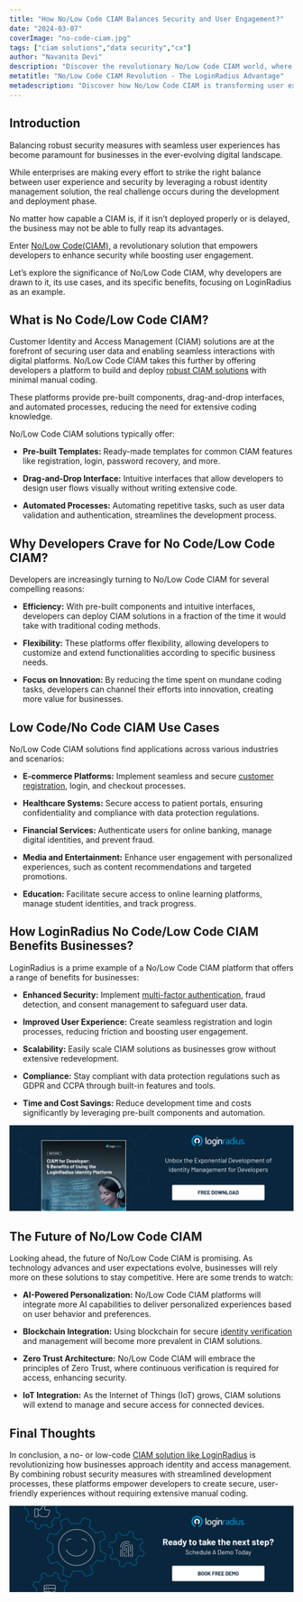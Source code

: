```yaml
---
title: "How No/Low Code CIAM Balances Security and User Engagement?"
date: "2024-03-07"
coverImage: "no-code-ciam.jpg"
tags: ["ciam solutions","data security","cx"]
author: "Navanita Devi"
description: "Discover the revolutionary No/Low Code CIAM world, where robust security meets seamless user engagement. Learn why developers are turning to this solution, explore real-world use cases, and see how LoginRadius is leading the way in transforming digital identity management."
metatitle: "No/Low Code CIAM Revolution - The LoginRadius Advantage"
metadescription: "Discover how No/Low Code CIAM is transforming user experiences and security for businesses. Explore the benefits, use cases, and advantages of LoginRadius CIAM."
---
```


## Introduction 

Balancing robust security measures with seamless user experiences has become paramount for businesses in the ever-evolving digital landscape.

While enterprises are making every effort to strike the right balance between user experience and security by leveraging a robust identity management solution, the real challenge occurs during the development and deployment phase. 

No matter how capable a CIAM is, if it isn’t deployed properly or is delayed, the business may not be able to fully reap its advantages. 

Enter [No/Low Code(CIAM),](https://www.loginradius.com/) a revolutionary solution that empowers developers to enhance security while boosting user engagement. 

Let’s explore the significance of No/Low Code CIAM, why developers are drawn to it, its use cases, and its specific benefits, focusing on LoginRadius as an example.

## What is No Code/Low Code CIAM?

Customer Identity and Access Management (CIAM) solutions are at the forefront of securing user data and enabling seamless interactions with digital platforms. No/Low Code CIAM takes this further by offering developers a platform to build and deploy [robust CIAM solutions](https://www.loginradius.com/) with minimal manual coding.

These platforms provide pre-built components, drag-and-drop interfaces, and automated processes, reducing the need for extensive coding knowledge.

No/Low Code CIAM solutions typically offer:

* **Pre-built Templates:** Ready-made templates for common CIAM features like registration, login, password recovery, and more.

* **Drag-and-Drop Interface:** Intuitive interfaces that allow developers to design user flows visually without writing extensive code.

* **Automated Processes:** Automating repetitive tasks, such as user data validation and authentication, streamlines the development process.

## Why Developers Crave for No Code/Low Code CIAM?

Developers are increasingly turning to No/Low Code CIAM for several compelling reasons:

* **Efficiency:** With pre-built components and intuitive interfaces, developers can deploy CIAM solutions in a fraction of the time it would take with traditional coding methods.

* **Flexibility:** These platforms offer flexibility, allowing developers to customize and extend functionalities according to specific business needs.

* **Focus on Innovation:** By reducing the time spent on mundane coding tasks, developers can channel their efforts into innovation, creating more value for businesses.

## Low Code/No Code CIAM Use Cases

No/Low Code CIAM solutions find applications across various industries and scenarios:

* **E-commerce Platforms:** Implement seamless and secure [customer registration](https://www.loginradius.com/blog/growth/customer-identity-drives-digital-ecommerce-success/), login, and checkout processes.

* **Healthcare Systems:** Secure access to patient portals, ensuring confidentiality and compliance with data protection regulations.

* **Financial Services:** Authenticate users for online banking, manage digital identities, and prevent fraud.

* **Media and Entertainment:** Enhance user engagement with personalized experiences, such as content recommendations and targeted promotions.

* **Education:** Facilitate secure access to online learning platforms, manage student identities, and track progress.

## How LoginRadius No Code/Low Code CIAM Benefits Businesses?

LoginRadius is a prime example of a No/Low Code CIAM platform that offers a range of benefits for businesses:

* **Enhanced Security:** Implement [multi-factor authentication](https://www.loginradius.com/multi-factor-authentication/), fraud detection, and consent management to safeguard user data.

* **Improved User Experience:** Create seamless registration and login processes, reducing friction and boosting user engagement.

* **Scalability:** Easily scale CIAM solutions as businesses grow without extensive redevelopment.

* **Compliance:** Stay compliant with data protection regulations such as GDPR and CCPA through built-in features and tools.

* **Time and Cost Savings:** Reduce development time and costs significantly by leveraging pre-built components and automation.

[![WP-ciam-dev](WP-ciam-dev.png)](https://www.loginradius.com/resource/loginradius-ciam-developers-whitepaper)

## The Future of No/Low Code CIAM

Looking ahead, the future of No/Low Code CIAM is promising. As technology advances and user expectations evolve, businesses will rely more on these solutions to stay competitive. Here are some trends to watch:

* **AI-Powered Personalization:** No/Low Code CIAM platforms will integrate more AI capabilities to deliver personalized experiences based on user behavior and preferences.

* **Blockchain Integration:** Using blockchain for secure [identity verification](https://www.loginradius.com/blog/identity/digital-identity-verification/) and management will become more prevalent in CIAM solutions.

* **Zero Trust Architecture:** No/Low Code CIAM will embrace the principles of Zero Trust, where continuous verification is required for access, enhancing security.

* **IoT Integration:** As the Internet of Things (IoT) grows, CIAM solutions will extend to manage and secure access for connected devices.

## Final Thoughts 

In conclusion, a no- or low-code [CIAM solution like LoginRadius](https://www.loginradius.com/contact-us?utm_source=blog&utm_medium=web&utm_campaign=low-code-ciam-user-experience) is revolutionizing how businesses approach identity and access management. By combining robust security measures with streamlined development processes, these platforms empower developers to create secure, user-friendly experiences without requiring extensive manual coding.
 
[![book-a-free-demo-loginradius](../../assets/book-a-demo-loginradius.png)](https://www.loginradius.com/contact-us?utm_source=blog&utm_medium=web&utm_campaign=low-code-ciam-user-experience)